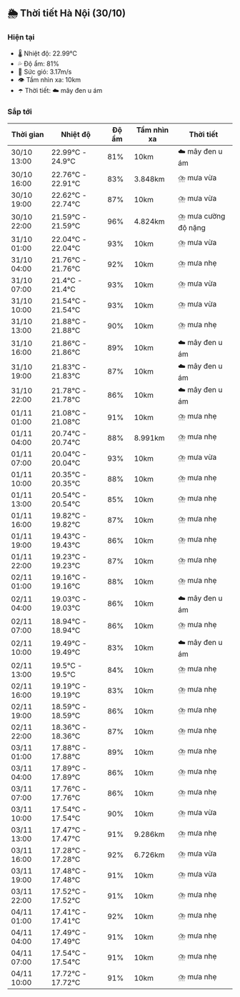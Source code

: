 ## 🌦️ Thời tiết Hà Nội (30/10)

### Hiện tại

- 🌡️ Nhiệt độ: 22.99℃
- 💦 Độ ẩm: 81%
- 💨 Sức gió: 3.17m/s
- 👁️ Tầm nhìn xa: 10km
- ☂️ Thời tiết: ☁️ mây đen u ám

### Sắp tới

| Thời gian | Nhiệt độ | Độ ẩm | Tầm nhìn xa | Thời tiết |
| --- | --- | --- | --- | --- |
| 30/10 13:00 | 22.99℃ - 24.9℃ | 81% | 10km | ☁️ mây đen u ám |
| 30/10 16:00 | 22.76℃ - 22.91℃ | 83% | 3.848km | ⛈️ mưa vừa |
| 30/10 19:00 | 22.62℃ - 22.74℃ | 87% | 10km | ⛈️ mưa vừa |
| 30/10 22:00 | 21.59℃ - 21.59℃ | 96% | 4.824km | ⛈️ mưa cường độ nặng |
| 31/10 01:00 | 22.04℃ - 22.04℃ | 93% | 10km | ⛈️ mưa vừa |
| 31/10 04:00 | 21.76℃ - 21.76℃ | 92% | 10km | ⛈️ mưa nhẹ |
| 31/10 07:00 | 21.4℃ - 21.4℃ | 93% | 10km | ⛈️ mưa vừa |
| 31/10 10:00 | 21.54℃ - 21.54℃ | 93% | 10km | ⛈️ mưa vừa |
| 31/10 13:00 | 21.88℃ - 21.88℃ | 90% | 10km | ⛈️ mưa nhẹ |
| 31/10 16:00 | 21.86℃ - 21.86℃ | 89% | 10km | ☁️ mây đen u ám |
| 31/10 19:00 | 21.83℃ - 21.83℃ | 87% | 10km | ☁️ mây đen u ám |
| 31/10 22:00 | 21.78℃ - 21.78℃ | 86% | 10km | ☁️ mây đen u ám |
| 01/11 01:00 | 21.08℃ - 21.08℃ | 91% | 10km | ⛈️ mưa nhẹ |
| 01/11 04:00 | 20.74℃ - 20.74℃ | 88% | 8.991km | ⛈️ mưa nhẹ |
| 01/11 07:00 | 20.04℃ - 20.04℃ | 93% | 10km | ⛈️ mưa vừa |
| 01/11 10:00 | 20.35℃ - 20.35℃ | 88% | 10km | ⛈️ mưa nhẹ |
| 01/11 13:00 | 20.54℃ - 20.54℃ | 85% | 10km | ⛈️ mưa nhẹ |
| 01/11 16:00 | 19.82℃ - 19.82℃ | 87% | 10km | ⛈️ mưa nhẹ |
| 01/11 19:00 | 19.43℃ - 19.43℃ | 86% | 10km | ⛈️ mưa nhẹ |
| 01/11 22:00 | 19.23℃ - 19.23℃ | 87% | 10km | ⛈️ mưa nhẹ |
| 02/11 01:00 | 19.16℃ - 19.16℃ | 88% | 10km | ⛈️ mưa nhẹ |
| 02/11 04:00 | 19.03℃ - 19.03℃ | 86% | 10km | ☁️ mây đen u ám |
| 02/11 07:00 | 18.94℃ - 18.94℃ | 86% | 10km | ⛈️ mưa nhẹ |
| 02/11 10:00 | 19.49℃ - 19.49℃ | 83% | 10km | ☁️ mây đen u ám |
| 02/11 13:00 | 19.5℃ - 19.5℃ | 84% | 10km | ⛈️ mưa nhẹ |
| 02/11 16:00 | 19.19℃ - 19.19℃ | 83% | 10km | ⛈️ mưa nhẹ |
| 02/11 19:00 | 18.59℃ - 18.59℃ | 86% | 10km | ⛈️ mưa nhẹ |
| 02/11 22:00 | 18.36℃ - 18.36℃ | 87% | 10km | ⛈️ mưa nhẹ |
| 03/11 01:00 | 17.88℃ - 17.88℃ | 89% | 10km | ⛈️ mưa nhẹ |
| 03/11 04:00 | 17.89℃ - 17.89℃ | 86% | 10km | ⛈️ mưa nhẹ |
| 03/11 07:00 | 17.76℃ - 17.76℃ | 86% | 10km | ⛈️ mưa nhẹ |
| 03/11 10:00 | 17.54℃ - 17.54℃ | 90% | 10km | ⛈️ mưa vừa |
| 03/11 13:00 | 17.47℃ - 17.47℃ | 91% | 9.286km | ⛈️ mưa nhẹ |
| 03/11 16:00 | 17.28℃ - 17.28℃ | 92% | 6.726km | ⛈️ mưa vừa |
| 03/11 19:00 | 17.48℃ - 17.48℃ | 91% | 10km | ⛈️ mưa vừa |
| 03/11 22:00 | 17.52℃ - 17.52℃ | 91% | 10km | ⛈️ mưa nhẹ |
| 04/11 01:00 | 17.41℃ - 17.41℃ | 92% | 10km | ⛈️ mưa nhẹ |
| 04/11 04:00 | 17.49℃ - 17.49℃ | 91% | 10km | ⛈️ mưa nhẹ |
| 04/11 07:00 | 17.54℃ - 17.54℃ | 91% | 10km | ⛈️ mưa nhẹ |
| 04/11 10:00 | 17.72℃ - 17.72℃ | 91% | 10km | ⛈️ mưa nhẹ |
